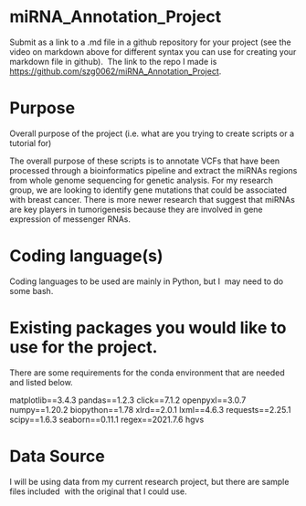 # miRNA_Annotation_Project

Submit as a link to a .md file in a github repository for your project (see the video on markdown above for different syntax you can use for creating your markdown file in github). 
The link to the repo I made is https://github.com/szg0062/miRNA_Annotation_Project.

# Purpose
Overall purpose of the project (i.e. what are you trying to create scripts or a tutorial for)

The overall purpose of these scripts is to annotate VCFs that have been processed through a bioinformatics pipeline and extract the miRNAs regions from whole genome sequencing for genetic analysis. For my research group, we are looking to identify gene mutations that could be associated with breast cancer. There is more newer research that suggest that miRNAs are key players in tumorigenesis because they are involved in gene expression of messenger RNAs.

# Coding language(s)
Coding languages to be used are mainly in Python, but I  may need to do some bash.

# Existing packages you would like to use for the project.

There are some requirements for the conda environment that are needed and listed below.

matplotlib==3.4.3
pandas==1.2.3
click==7.1.2
openpyxl==3.0.7
numpy==1.20.2
biopython==1.78
xlrd==2.0.1
lxml==4.6.3
requests==2.25.1
scipy==1.6.3
seaborn==0.11.1
regex==2021.7.6
hgvs

# Data Source

I will be using data from my current research project, but there are sample files included  with the original that I could use. 
